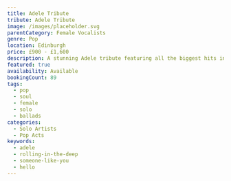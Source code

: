 ```yaml
---
title: Adele Tribute
tribute: Adele Tribute
image: /images/placeholder.svg
parentCategory: Female Vocalists
genre: Pop
location: Edinburgh
price: £900 - £1,600
description: A stunning Adele tribute featuring all the biggest hits including Rolling in the Deep, Someone Like You, and Hello. Powerful vocals and emotional performances that capture the essence of Adele's incredible talent.
featured: true
availability: Available
bookingCount: 89
tags:
  - pop
  - soul
  - female
  - solo
  - ballads
categories:
  - Solo Artists
  - Pop Acts
keywords:
  - adele
  - rolling-in-the-deep
  - someone-like-you
  - hello
---
```


